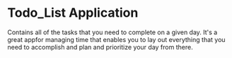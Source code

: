 # Todo_List Application
 Contains all of the tasks that you need to complete on a given day. It's a great appfor managing time that enables you to lay out everything that you need to accomplish and plan and prioritize your day from there.
